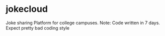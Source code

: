 # jokecloud
Joke sharing Platform for college campuses. 
Note: Code written in 7 days. Expect pretty bad coding style
